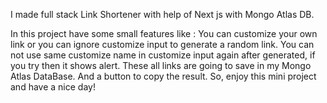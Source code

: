 I made full stack Link Shortener with help of Next js with Mongo Atlas DB.

In this project have some small features like :
You can customize your own link or you can ignore customize input to generate a random link.
You can not use same customize name in customize input again after generated, if you try then it shows alert.
These all links are going to save in my Mongo Atlas DataBase.
And a button to copy the result.
So, enjoy this mini project and have a nice day!
